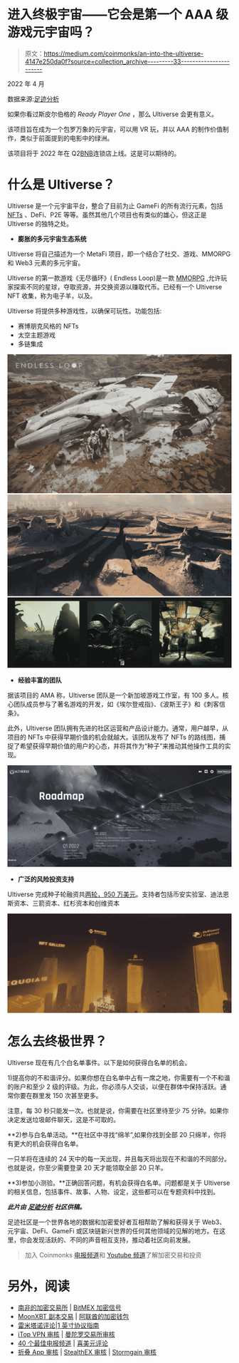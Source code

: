 # 进入终极宇宙——它会是第一个 AAA 级游戏元宇宙吗？

> 原文：<https://medium.com/coinmonks/an-into-the-ultiverse-4147e250da0f?source=collection_archive---------33----------------------->

2022 年 4 月

数据来源:[足迹分析](https://www.footprint.network/dashboards)

如果你看过斯皮尔伯格的 *Ready Player One* ，那么 Ultiverse 会更有意义。

该项目旨在成为一个包罗万象的元宇宙，可以用 VR 玩，并以 AAA 的制作价值制作，类似于前面提到的电影中的绿洲。

该项目将于 2022 年在 Q2[BNB](https://www.footprint.network/@Bond/BSC-Chain-Dashboard?date=past180days&chain=Binance&symbol=BNB&channel=EN-242)连锁店上线。这是可以期待的。

# 什么是 Ultiverse？

Ultiverse 是一个元宇宙平台，整合了目前为止 GameFi 的所有流行元素，包括 [NFTs](https://www.footprint.network/@anzoni/GameFi-NFT-Dashboard?channel=EN-242) 、DeFi、P2E 等等。虽然其他几个项目也有类似的雄心，但这正是 Ultiverse 的独特之处。

*   **膨胀的多元宇宙生态系统**

Ultiverse 将自己描述为一个 MetaFi 项目，即一个结合了社交、游戏、MMORPG 和 Web3 元素的多元宇宙。

Ultiverse 的第一款游戏《无尽循环》( Endless Loop)是一款 [MMORPG](https://www.footprint.network/@nsm/GameFi-BlockchainRPG-Dashboard?day=past30days&game_name=BlockchainRPG&channel=EN-242) ,允许玩家探索不同的星球，夺取资源，并交换资源以赚取代币。已经有一个 Ultiverse NFT 收集，称为电子羊，以及。

Ultiverse 将提供多种游戏性，以确保可玩性。功能包括:

*   赛博朋克风格的 NFTs
*   太空主题游戏
*   多链集成

![](img/a8ec8b70b850303673125ced92e0ec91.png)![](img/f48eb56bc498b85b462ec243757b9186.png)![](img/542ba0f5d0b777e7f7c1da286a6f6cd6.png)

*   **经验丰富的团队**

据该项目的 AMA 称，Ultiverse 团队是一个新加坡游戏工作室，有 100 多人。核心团队成员参与了著名游戏的开发，如《埃尔登戒指》、《波斯王子》和《刺客信条》。

此外，Ultiverse 团队拥有先进的社区运营和产品设计能力。通常，用户越早，从项目的 NFTs 中获得早期价值的机会就越大。该团队发布了 NFTs 的路线图，捕捉了希望获得早期价值的用户的心态，并将其作为“种子”来推动其他操作工具的实现。

![](img/00350cf95b80a90c69c187c79402c047.png)

*   **广泛的风险投资支持**

Ultiverse 完成种子轮融资共[两轮，950 万美元](https://www.footprint.network/@DamonSalvatore/Fundraising-Dashboard?channel=EN-242)。支持者包括币安实验室、迪法恩斯资本、三箭资本、红杉资本和创维资本

![](img/4db5952ad8d7e8f9decdb5f1dbebb224.png)

# 怎么去终极世界？

Ultiverse 现在有几个白名单事件。以下是如何获得白名单的机会。

1)提高你的不和谐评分。如果你想在白名单中占有一席之地，你需要有一个不和谐的账户和至少 2 级的评级。为此，你必须与人交谈，以便在群体中保持活跃。通常你要在群里发 150 次甚至更多。

注意，每 30 秒只能发一次。也就是说，你需要在社区里待至少 75 分钟。如果你决定发送垃圾邮件聊天，这是不可取的。

**2)参与白名单活动。**在社区中寻找“绵羊”,如果你找到全部 20 只绵羊，你将有更大的机会获得白名单。

一只羊将在连续的 24 天中的每一天出现，并且每天将出现在不和谐的不同部分。也就是说，你至少需要登录 20 天才能领取全部 20 只羊。

**3)参加小测验。**正确回答问题，有机会获得白名单。问题都是关于 Ultiverse 的相关信息，包括事件、故事、人物、设定，这些都可以在专题资料中找到。

***此片由*** [***足迹分析***](https://www.footprint.network/?channel=ENG-209) ***社区供稿。***

足迹社区是一个世界各地的数据和加密爱好者互相帮助了解和获得关于 Web3、元宇宙、DeFi、GameFi 或区块链新兴世界的任何其他领域的见解的地方。在这里，你会发现活跃的、不同的声音相互支持，推动着社区向前发展。

> 加入 Coinmonks [电报频道](https://t.me/coincodecap)和 [Youtube 频道](https://www.youtube.com/c/coinmonks/videos)了解加密交易和投资

# 另外，阅读

*   [南非的加密交易所](https://coincodecap.com/crypto-exchanges-in-south-africa) | [BitMEX 加密信号](https://coincodecap.com/bitmex-crypto-signals)
*   [MoonXBT 副本交易](https://coincodecap.com/moonxbt-copy-trading) | [阿联酋的加密钱包](https://coincodecap.com/crypto-wallets-in-uae)
*   [雷米塔诺评论](https://coincodecap.com/remitano-review)|[1 英寸协议指南](https://coincodecap.com/1inch)
*   [iTop VPN 审核](https://coincodecap.com/itop-vpn-review) | [曼陀罗交易所审核](https://coincodecap.com/mandala-exchange-review)
*   [40 个最佳电报频道](https://coincodecap.com/best-telegram-channels) | [喜美元评论](https://coincodecap.com/hi-dollar-review)
*   [折叠 App 审核](https://coincodecap.com/fold-app-review) | [StealthEX 审核](/coinmonks/stealthex-review-396c67309988) | [Stormgain 审核](https://coincodecap.com/stormgain-review)
